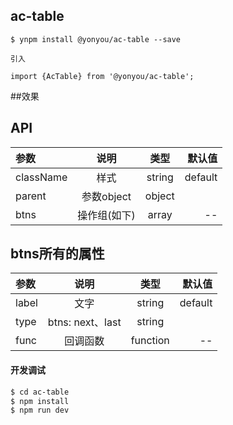 ## ac-table

```
$ ynpm install @yonyou/ac-table --save

引入

import {AcTable} from '@yonyou/ac-table';

```

##效果
 
 

## API

|参数|说明|类型|默认值|
|:--|:---:|:--:|---:|
|className|样式|string|default|
|parent|参数object|object|
|btns|操作组(如下)| array| --|

## btns所有的属性
 |参数|说明|类型|默认值|
 |:--|:---:|:--:|---:|
 |label|文字|string|default|
 |type|btns: next、last|string|
 |func|回调函数| function| --|

#### 开发调试

```sh
$ cd ac-table
$ npm install
$ npm run dev
```

